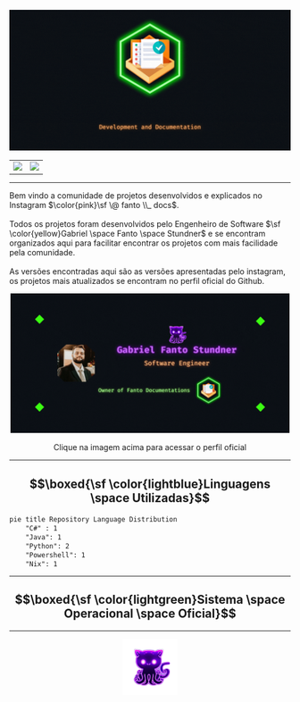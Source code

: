 <p align="center">
  <img src="https://github.com/fanto-docs/.github/blob/main/profile/images/Fanto-Docs.gif" width="600">
</p>

<table align="center">
  <tr>
    <td><a href="https://www.instagram.com/fanto_docs/"><img src="https://img.shields.io/badge/fanto_docs-%23CA4B9B.svg?style=for-the-badge&logo=Instagram&logoColor=pink"></a></td>
    <td><a href="https://github.com/sponsors/F4NT0"><img src="https://img.shields.io/badge/sponsor_f4nt0-30363D?style=for-the-badge&logo=GitHub-Sponsors&logoColor=#EA4AAA"></td>
  </tr>
</table>

---

Bem vindo a comunidade de projetos desenvolvidos e explicados no Instagram $\color{pink}\sf \@ fanto \\_ docs$. 
<br><br>
Todos os projetos foram desenvolvidos pelo Engenheiro de Software $\sf \color{yellow}Gabriel \space Fanto \space Stundner$ e se encontram organizados aqui para facilitar encontrar os projetos com mais facilidade pela comunidade.
<br><br>
As versões encontradas aqui são as versões apresentadas pelo instagram, os projetos mais atualizados se encontram no perfil oficial do Github.

<p align="center">
  <a href="https://github.com/F4NT0"><img src="https://github.com/F4NT0/F4NT0/blob/master/images/gif/My-Banner.gif" width="500"></a>
  <p align="center">Clique na imagem acima para acessar o perfil oficial</p>
</p>

---

## $$\boxed{\sf \color{lightblue}Linguagens \space Utilizadas}$$

```mermaid
pie title Repository Language Distribution
    "C#" : 1
    "Java": 1
    "Python": 2
    "Powershell": 1
    "Nix": 1
```

---

## $$\boxed{\sf \color{lightgreen}Sistema \space Operacional \space Oficial}$$



---

<p align="center">
   <img src="https://github.com/fanto-docs/.github/blob/main/profile/images/octocat.png?raw=true" width="100">
</p>
